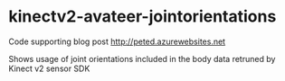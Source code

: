 # kinectv2-avateer-jointorientations
Code supporting blog post http://peted.azurewebsites.net

Shows usage of joint orientations included in the body data retruned by Kinect v2 sensor SDK
